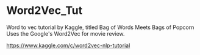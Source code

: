 # Word2Vec_Tut

Word to vec tutorial by Kaggle, titled Bag of Words Meets Bags of Popcorn
Uses the Google's Word2Vec for movie review.

https://www.kaggle.com/c/word2vec-nlp-tutorial
